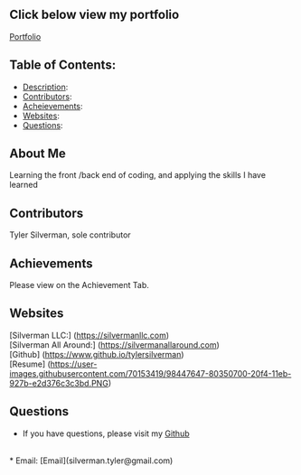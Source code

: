 ## Click below view my portfolio
[Portfolio](#https://tylersilverman.herokuapp.com/)

## Table of Contents: 

* [Description](#description): 
* [Contributors](#contributors):
* [Acheievements](#achievements):
* [Websites](#Websites):
* [Questions](#questions):
 

## About Me
Learning the front /back end of coding, and applying the skills I have learned

## Contributors
Tyler Silverman, sole contributor

## Achievements
Please view on the Achievement Tab. 

## Websites
[Silverman LLC:] (https://silvermanllc.com)
<br>
[Silverman All Around:] (https://silvermanallaround.com)
<br>
[Github] (https://www.github.io/tylersilverman)
<br>
[Resume] (https://user-images.githubusercontent.com/70153419/98447647-80350700-20f4-11eb-927b-e2d376c3c3bd.PNG)
<br>

## Questions
* If you have questions, please visit my [Github](https://github.com/TylerSilverman) 
<br>
* Email: [Email](silverman.tyler@gmail.com)


